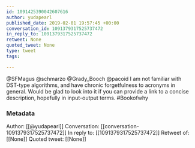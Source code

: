 ```yaml
---
id: 1091425390042607616
author: yudapearl
published_date: 2019-02-01 19:57:45 +00:00
conversation_id: 1091379317525737472
in_reply_to: 1091379317525737472
retweet: None
quoted_tweet: None
type: tweet
tags:

---
```


@SFMagus @schmarzo @Grady_Booch @pacoid I am not familiar with DST-type algorithms, and have chronic forgetfulness to acronyms in general. Would be glad to look into it if you can provide a link to a concise description, hopefully in input-output terms. #Bookofwhy

### Metadata

Author: [[@yudapearl]]
Conversation: [[conversation-1091379317525737472]]
In reply to: [[1091379317525737472]]
Retweet of: [[None]]
Quoted tweet: [[None]]
